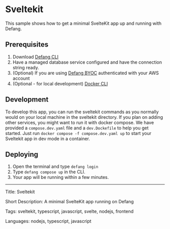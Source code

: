 # Sveltekit

This sample shows how to get a minimal SvelteKit app up and running with Defang.

## Prerequisites

1. Download [Defang CLI](https://github.com/DefangLabs/defang)
2. Have a managed database service configured and have the connection string ready.
3. (Optional) If you are using [Defang BYOC](https://docs.aws.amazon.com/cli/latest/userguide/cli-chap-configure.html) authenticated with your AWS account
4. (Optional - for local development) [Docker CLI](https://docs.docker.com/engine/install/)


## Development

To develop this app, you can run the sveltekit commands as you normally would on your local machine in the sveltekit directory. If you plan on adding other services, you might want to run it with docker compose. We have provided a `compose.dev.yaml` file and a `dev.Dockefile` to help you get started. Just run `docker compose -f compose.dev.yaml up` to start your Sveltekit app in dev mode in a container.


## Deploying
1. Open the terminal and type `defang login`
2. Type `defang compose up` in the CLI.
3. Your app will be running within a few minutes.

---

Title: Sveltekit

Short Description: A minimal SvelteKit app running on Defang

Tags: sveltekit, typescript, javascript, svelte, nodejs, frontend

Languages: nodejs, typescript, javascript
